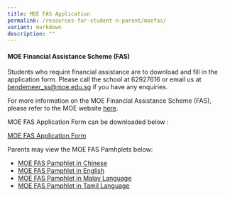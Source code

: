 ```yaml
---
title: MOE FAS Application
permalink: /resources-for-student-n-parent/moefas/
variant: markdown
description: ""
---
```

#### MOE Financial Assistance Scheme (FAS) 

Students who require financial assistance are to download and fill in the application form.  Please call the school at 62927616 or email us at bendemeer_ss@moe.edu.sg if you have any enquiries.

For more information on the MOE Financial Assistance Scheme (FAS), please refer to the MOE website <a target="_blank" href="https://www.moe.gov.sg/financial-matters/financial-assistance">here</a>.

MOE FAS Application Form can be downloaded below :

[MOE FAS Application Form](/files/Forparents/Moefas/2024_MOE_FAS_ApplicationForm.pdf)

Parents may view the MOE FAS Pamhplets below:
* [MOE FAS Pamphlet in Chinese](/files/Forparents/Moefas/MOE_FASpamphlet_CL.pdf)
* [MOE FAS Pamphlet in English](/files/Forparents/Moefas/MOE_FASpamphlet_EL.pdf)
* [MOE FAS Pamphlet in Malay Language](/files/Forparents/Moefas/MOE_FASpamphlet_ML.pdf)
* [MOE FAS Pamphlet in Tamil Language](/files/Forparents/Moefas/MOE_FASpamphlet_TL.pdf)